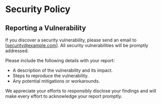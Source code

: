 # Security Policy

## Reporting a Vulnerability

If you discover a security vulnerability, please send an email to [security@example.com]. All security vulnerabilities will be promptly addressed.

Please include the following details with your report:
- A description of the vulnerability and its impact.
- Steps to reproduce the vulnerability.
- Any potential mitigations or workarounds.

We appreciate your efforts to responsibly disclose your findings and will make every effort to acknowledge your report promptly.